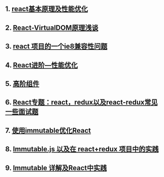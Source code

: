 ## 1. [react基本原理及性能优化](https://segmentfault.com/a/1190000015648248#articleHeader1)
## 2. [React-VirtualDOM原理浅谈](https://www.jianshu.com/p/d3203c095354)
## 3. [react 项目的一个ie8兼容性问题](https://www.cnblogs.com/godghdai/p/7659033.html)
## 4. [React进阶—性能优化](https://segmentfault.com/a/1190000008925295?utm_source=tag-newest#articleHeader7)
## 5. [高阶组件](https://segmentfault.com/a/1190000010371752?utm_source=tag-newest)
## 6. [React专题：react，redux以及react-redux常见一些面试题](https://segmentfault.com/a/1190000017140200)
## 7. [使用immutable优化React](https://segmentfault.com/a/1190000010438089)
## 8. [Immutable.js 以及在 react+redux 项目中的实践](https://blog.csdn.net/sinat_17775997/article/details/73603797)
## 9. [Immutable 详解及React中实践](https://blog.csdn.net/qq_33323251/article/details/80459497)

